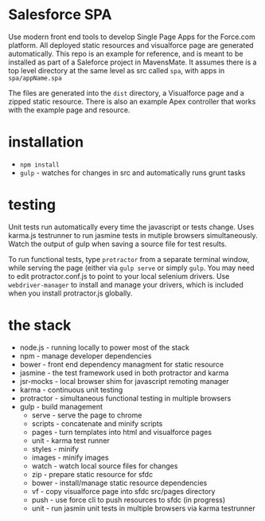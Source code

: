 Salesforce SPA
==========
Use modern front end tools to develop Single Page Apps for the Force.com platform.
All deployed static resources and visualforce page are generated automatically.
This repo is an example for reference, and is meant to be installed as part of a Saleforce project in MavensMate.
It assumes there is a top level directory at the same level as src called ```spa```, with apps in ```spa/appName.spa```

The files are generated into the ```dist``` directory, a Visualforce page and a zipped static resource.  There is also an example Apex controller that works with the example page and resource. 

installation
==========

 * ```npm install```
 * ```gulp``` - watches for changes in src and automatically runs grunt tasks

testing
==========
Unit tests run automatically every time the javascript or tests change.  Uses karma.js testrunner to run jasmine tests in mutiple browsers simultaneously.  Watch the output of gulp when saving a source file for test results.

To run functional tests, type ```protractor``` from a separate terminal window, while serving the page (either via ```gulp serve``` or simply ```gulp```.  You may need to edit protractor.conf.js to point to your local selenium drivers.  Use ```webdriver-manager``` to install and manage your drivers, which is included when you install protractor.js globally.

the stack
==========
* node.js - running locally to power most of the stack
* npm - manage developer dependencies
* bower - front end dependency managment for static resource
* jasmine - the test framework used in both protractor and karma 
* jsr-mocks - local browser shim for javascript remoting manager
* karma - continuous unit testing
* protractor - simultaneous functional testing in multiple browsers
* gulp - build management
  * serve - serve the page to chrome
  * scripts - concatenate and minify scripts
  * pages - turn templates into html and visualforce pages
  * unit - karma test runner
  * styles - minify
  * images - minify images 
  * watch - watch local source files for changes
  * zip - prepare static resource for sfdc
  * bower - install/manage static resource dependencies
  * vf - copy visualforce page into sfdc src/pages directory
  * push - use force cli to push resources to sfdc (in progress)
  * unit - run jasmin unit tests in multiple browsers via karma testrunner
